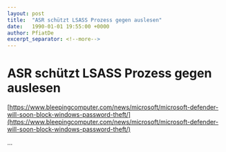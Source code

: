 ```yaml
---
layout: post
title:  "ASR schützt LSASS Prozess gegen auslesen"
date:   1990-01-01 19:55:00 +0000
author: PfiatDe
excerpt_separator: <!--more-->
---
```


# ASR schützt LSASS Prozess gegen auslesen

[https://www.bleepingcomputer.com/news/microsoft/microsoft-defender-will-soon-block-windows-password-theft/](https://www.bleepingcomputer.com/news/microsoft/microsoft-defender-will-soon-block-windows-password-theft/)

...
<!--more-->
